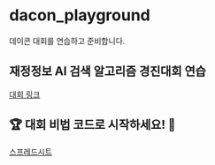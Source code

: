 # dacon_playground
데이콘 대회를 연습하고 준비합니다. 

## 재정정보 AI 검색 알고리즘 경진대회 연습
[대회 링크](https://dacon.io/edu/310)

## 🏆 대회 비법 코드로 시작하세요! 👣
[스프레드시트](https://docs.google.com/spreadsheets/u/0/d/1ywnpAfe49YySAObFLEHrXjSp4pxgSIK6SHYw6rRKWbo/htmlview?pli=1#gid=0)
